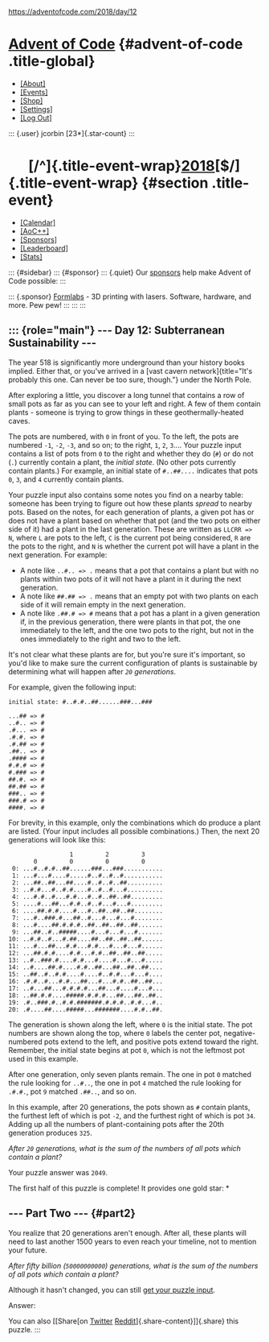 https://adventofcode.com/2018/day/12
<div>

[Advent of Code](/) {#advent-of-code .title-global}
===================

-   [\[About\]](/2018/about)
-   [\[Events\]](/2018/events)
-   [\[Shop\]](https://teespring.com/adventofcode)
-   [\[Settings\]](/2018/settings)
-   [\[Log Out\]](/2018/auth/logout)

::: {.user}
jcorbin [23\*]{.star-count}
:::

</div>

<div>

      [/\^]{.title-event-wrap}[2018](/2018)[\$/]{.title-event-wrap} {#section .title-event}
===================================================================

-   [\[Calendar\]](/2018)
-   [\[AoC++\]](/2018/support)
-   [\[Sponsors\]](/2018/sponsors)
-   [\[Leaderboard\]](/2018/leaderboard)
-   [\[Stats\]](/2018/stats)

</div>

::: {#sidebar}
::: {#sponsor}
::: {.quiet}
Our [sponsors](/2018/sponsors) help make Advent of Code possible:
:::

::: {.sponsor}
[Formlabs](https://formlabs.com/jobs/) - 3D printing with lasers.
Software, hardware, and more. Pew pew!
:::
:::
:::

::: {role="main"}
\-\-- Day 12: Subterranean Sustainability \-\--
-----------------------------------------------

The year 518 is significantly more underground than your history books
implied. Either that, or you\'ve arrived in a [vast cavern
network]{title="It's probably this one. Can never be too sure, though."}
under the North Pole.

After exploring a little, you discover a long tunnel that contains a row
of small pots as far as you can see to your left and right. A few of
them contain plants - someone is trying to grow things in these
geothermally-heated caves.

The pots are numbered, with `0` in front of you. To the left, the pots
are numbered `-1`, `-2`, `-3`, and so on; to the right, `1`, `2`,
`3`\.... Your puzzle input contains a list of pots from `0` to the right
and whether they do (`#`) or do not (`.`) currently contain a plant, the
*initial state*. (No other pots currently contain plants.) For example,
an initial state of `#..##....` indicates that pots `0`, `3`, and `4`
currently contain plants.

Your puzzle input also contains some notes you find on a nearby table:
someone has been trying to figure out how these plants *spread* to
nearby pots. Based on the notes, for each generation of plants, a given
pot has or does not have a plant based on whether that pot (and the two
pots on either side of it) had a plant in the last generation. These are
written as `LLCRR => N`, where `L` are pots to the left, `C` is the
current pot being considered, `R` are the pots to the right, and `N` is
whether the current pot will have a plant in the next generation. For
example:

-   A note like `..#.. => .` means that a pot that contains a plant but
    with no plants within two pots of it will not have a plant in it
    during the next generation.
-   A note like `##.## => .` means that an empty pot with two plants on
    each side of it will remain empty in the next generation.
-   A note like `.##.# => #` means that a pot has a plant in a given
    generation if, in the previous generation, there were plants in that
    pot, the one immediately to the left, and the one two pots to the
    right, but not in the ones immediately to the right and two to the
    left.

It\'s not clear what these plants are for, but you\'re sure it\'s
important, so you\'d like to make sure the current configuration of
plants is sustainable by determining what will happen after *`20`
generations*.

For example, given the following input:

    initial state: #..#.#..##......###...###

    ...## => #
    ..#.. => #
    .#... => #
    .#.#. => #
    .#.## => #
    .##.. => #
    .#### => #
    #.#.# => #
    #.### => #
    ##.#. => #
    ##.## => #
    ###.. => #
    ###.# => #
    ####. => #

For brevity, in this example, only the combinations which do produce a
plant are listed. (Your input includes all possible combinations.) Then,
the next 20 generations will look like this:

                     1         2         3     
           0         0         0         0     
     0: ...#..#.#..##......###...###...........
     1: ...#...#....#.....#..#..#..#...........
     2: ...##..##...##....#..#..#..##..........
     3: ..#.#...#..#.#....#..#..#...#..........
     4: ...#.#..#...#.#...#..#..##..##.........
     5: ....#...##...#.#..#..#...#...#.........
     6: ....##.#.#....#...#..##..##..##........
     7: ...#..###.#...##..#...#...#...#........
     8: ...#....##.#.#.#..##..##..##..##.......
     9: ...##..#..#####....#...#...#...#.......
    10: ..#.#..#...#.##....##..##..##..##......
    11: ...#...##...#.#...#.#...#...#...#......
    12: ...##.#.#....#.#...#.#..##..##..##.....
    13: ..#..###.#....#.#...#....#...#...#.....
    14: ..#....##.#....#.#..##...##..##..##....
    15: ..##..#..#.#....#....#..#.#...#...#....
    16: .#.#..#...#.#...##...#...#.#..##..##...
    17: ..#...##...#.#.#.#...##...#....#...#...
    18: ..##.#.#....#####.#.#.#...##...##..##..
    19: .#..###.#..#.#.#######.#.#.#..#.#...#..
    20: .#....##....#####...#######....#.#..##.

The generation is shown along the left, where `0` is the initial state.
The pot numbers are shown along the top, where `0` labels the center
pot, negative-numbered pots extend to the left, and positive pots extend
toward the right. Remember, the initial state begins at pot `0`, which
is not the leftmost pot used in this example.

After one generation, only seven plants remain. The one in pot `0`
matched the rule looking for `..#..`, the one in pot `4` matched the
rule looking for `.#.#.`, pot `9` matched `.##..`, and so on.

In this example, after 20 generations, the pots shown as `#` contain
plants, the furthest left of which is pot `-2`, and the furthest right
of which is pot `34`. Adding up all the numbers of plant-containing pots
after the 20th generation produces `325`.

*After `20` generations, what is the sum of the numbers of all pots
which contain a plant?*

Your puzzle answer was `2049`.

The first half of this puzzle is complete! It provides one gold star: \*

\-\-- Part Two \-\-- {#part2}
--------------------

You realize that 20 generations aren\'t enough. After all, these plants
will need to last another 1500 years to even reach your timeline, not to
mention your future.

*After fifty billion (`50000000000`) generations, what is the sum of the
numbers of all pots which contain a plant?*

Although it hasn\'t changed, you can still [get your puzzle
input](12/input).

Answer:

You can also [\[Share[on
[Twitter](https://twitter.com/intent/tweet?text=I%27ve+completed+Part+One+of+%22Subterranean+Sustainability%22+%2D+Day+12+%2D+Advent+of+Code+2018&url=https%3A%2F%2Fadventofcode%2Ecom%2F2018%2Fday%2F12&related=ericwastl&hashtags=AdventOfCode)
[Reddit](http://www.reddit.com/submit?url=https%3A%2F%2Fadventofcode%2Ecom%2F2018%2Fday%2F12&title=I%27ve+completed+Part+One+of+%22Subterranean+Sustainability%22+%2D+Day+12+%2D+Advent+of+Code+2018)]{.share-content}\]]{.share}
this puzzle.
:::
